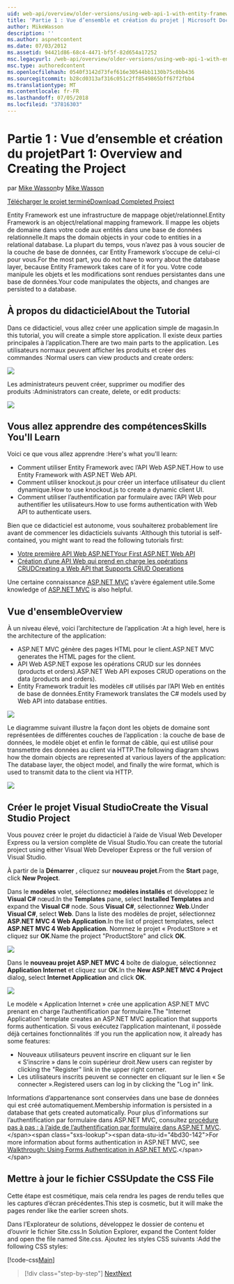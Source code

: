 ```yaml
---
uid: web-api/overview/older-versions/using-web-api-1-with-entity-framework-5/using-web-api-with-entity-framework-part-1
title: 'Partie 1 : Vue d’ensemble et création du projet | Microsoft Docs'
author: MikeWasson
description: ''
ms.author: aspnetcontent
ms.date: 07/03/2012
ms.assetid: 94421d86-68c4-4471-bf5f-82d654a17252
msc.legacyurl: /web-api/overview/older-versions/using-web-api-1-with-entity-framework-5/using-web-api-with-entity-framework-part-1
msc.type: authoredcontent
ms.openlocfilehash: 0540f3142d73fef616e30544bb1130b75c0bb436
ms.sourcegitcommit: b28cd0313af316c051c2ff8549865bff67f2fbb4
ms.translationtype: MT
ms.contentlocale: fr-FR
ms.lasthandoff: 07/05/2018
ms.locfileid: "37816303"
---
```

<a name="part-1-overview-and-creating-the-project"></a><span data-ttu-id="4bd30-102">Partie 1 : Vue d’ensemble et création du projet</span><span class="sxs-lookup"><span data-stu-id="4bd30-102">Part 1: Overview and Creating the Project</span></span>
====================
<span data-ttu-id="4bd30-103">par [Mike Wasson](https://github.com/MikeWasson)</span><span class="sxs-lookup"><span data-stu-id="4bd30-103">by [Mike Wasson](https://github.com/MikeWasson)</span></span>

[<span data-ttu-id="4bd30-104">Télécharger le projet terminé</span><span class="sxs-lookup"><span data-stu-id="4bd30-104">Download Completed Project</span></span>](http://code.msdn.microsoft.com/ASP-NET-Web-API-with-afa30545)

<span data-ttu-id="4bd30-105">Entity Framework est une infrastructure de mappage objet/relationnel.</span><span class="sxs-lookup"><span data-stu-id="4bd30-105">Entity Framework is an object/relational mapping framework.</span></span> <span data-ttu-id="4bd30-106">Il mappe les objets de domaine dans votre code aux entités dans une base de données relationnelle.</span><span class="sxs-lookup"><span data-stu-id="4bd30-106">It maps the domain objects in your code to entities in a relational database.</span></span> <span data-ttu-id="4bd30-107">La plupart du temps, vous n’avez pas à vous soucier de la couche de base de données, car Entity Framework s’occupe de celui-ci pour vous.</span><span class="sxs-lookup"><span data-stu-id="4bd30-107">For the most part, you do not have to worry about the database layer, because Entity Framework takes care of it for you.</span></span> <span data-ttu-id="4bd30-108">Votre code manipule les objets et les modifications sont rendues persistantes dans une base de données.</span><span class="sxs-lookup"><span data-stu-id="4bd30-108">Your code manipulates the objects, and changes are persisted to a database.</span></span>

## <a name="about-the-tutorial"></a><span data-ttu-id="4bd30-109">À propos du didacticiel</span><span class="sxs-lookup"><span data-stu-id="4bd30-109">About the Tutorial</span></span>

<span data-ttu-id="4bd30-110">Dans ce didacticiel, vous allez créer une application simple de magasin.</span><span class="sxs-lookup"><span data-stu-id="4bd30-110">In this tutorial, you will create a simple store application.</span></span> <span data-ttu-id="4bd30-111">Il existe deux parties principales à l’application.</span><span class="sxs-lookup"><span data-stu-id="4bd30-111">There are two main parts to the application.</span></span> <span data-ttu-id="4bd30-112">Les utilisateurs normaux peuvent afficher les produits et créer des commandes :</span><span class="sxs-lookup"><span data-stu-id="4bd30-112">Normal users can view products and create orders:</span></span>

![](using-web-api-with-entity-framework-part-1/_static/image1.png)

<span data-ttu-id="4bd30-113">Les administrateurs peuvent créer, supprimer ou modifier des produits :</span><span class="sxs-lookup"><span data-stu-id="4bd30-113">Administrators can create, delete, or edit products:</span></span>

![](using-web-api-with-entity-framework-part-1/_static/image2.png)

## <a name="skills-youll-learn"></a><span data-ttu-id="4bd30-114">Vous allez apprendre des compétences</span><span class="sxs-lookup"><span data-stu-id="4bd30-114">Skills You'll Learn</span></span>

<span data-ttu-id="4bd30-115">Voici ce que vous allez apprendre :</span><span class="sxs-lookup"><span data-stu-id="4bd30-115">Here's what you'll learn:</span></span>

- <span data-ttu-id="4bd30-116">Comment utiliser Entity Framework avec l’API Web ASP.NET.</span><span class="sxs-lookup"><span data-stu-id="4bd30-116">How to use Entity Framework with ASP.NET Web API.</span></span>
- <span data-ttu-id="4bd30-117">Comment utiliser knockout.js pour créer un interface utilisateur du client dynamique.</span><span class="sxs-lookup"><span data-stu-id="4bd30-117">How to use knockout.js to create a dynamic client UI.</span></span>
- <span data-ttu-id="4bd30-118">Comment utiliser l’authentification par formulaire avec l’API Web pour authentifier les utilisateurs.</span><span class="sxs-lookup"><span data-stu-id="4bd30-118">How to use forms authentication with Web API to authenticate users.</span></span>

<span data-ttu-id="4bd30-119">Bien que ce didacticiel est autonome, vous souhaiterez probablement lire avant de commencer les didacticiels suivants :</span><span class="sxs-lookup"><span data-stu-id="4bd30-119">Although this tutorial is self-contained, you might want to read the following tutorials first:</span></span>

- [<span data-ttu-id="4bd30-120">Votre première API Web ASP.NET</span><span class="sxs-lookup"><span data-stu-id="4bd30-120">Your First ASP.NET Web API</span></span>](../../getting-started-with-aspnet-web-api/tutorial-your-first-web-api.md)
- [<span data-ttu-id="4bd30-121">Création d’une API Web qui prend en charge les opérations CRUD</span><span class="sxs-lookup"><span data-stu-id="4bd30-121">Creating a Web API that Supports CRUD Operations</span></span>](../creating-a-web-api-that-supports-crud-operations.md)

<span data-ttu-id="4bd30-122">Une certaine connaissance [ASP.NET MVC](../../../../mvc/index.md) s’avère également utile.</span><span class="sxs-lookup"><span data-stu-id="4bd30-122">Some knowledge of [ASP.NET MVC](../../../../mvc/index.md) is also helpful.</span></span>

## <a name="overview"></a><span data-ttu-id="4bd30-123">Vue d'ensemble</span><span class="sxs-lookup"><span data-stu-id="4bd30-123">Overview</span></span>

<span data-ttu-id="4bd30-124">À un niveau élevé, voici l’architecture de l’application :</span><span class="sxs-lookup"><span data-stu-id="4bd30-124">At a high level, here is the architecture of the application:</span></span>

- <span data-ttu-id="4bd30-125">ASP.NET MVC génère des pages HTML pour le client.</span><span class="sxs-lookup"><span data-stu-id="4bd30-125">ASP.NET MVC generates the HTML pages for the client.</span></span>
- <span data-ttu-id="4bd30-126">API Web ASP.NET expose les opérations CRUD sur les données (products et orders).</span><span class="sxs-lookup"><span data-stu-id="4bd30-126">ASP.NET Web API exposes CRUD operations on the data (products and orders).</span></span>
- <span data-ttu-id="4bd30-127">Entity Framework traduit les modèles c# utilisés par l’API Web en entités de base de données.</span><span class="sxs-lookup"><span data-stu-id="4bd30-127">Entity Framework translates the C# models used by Web API into database entities.</span></span>

![](using-web-api-with-entity-framework-part-1/_static/image3.png)

<span data-ttu-id="4bd30-128">Le diagramme suivant illustre la façon dont les objets de domaine sont représentées de différentes couches de l’application : la couche de base de données, le modèle objet et enfin le format de câble, qui est utilisé pour transmettre des données au client via HTTP.</span><span class="sxs-lookup"><span data-stu-id="4bd30-128">The following diagram shows how the domain objects are represented at various layers of the application: The database layer, the object model, and finally the wire format, which is used to transmit data to the client via HTTP.</span></span>

![](using-web-api-with-entity-framework-part-1/_static/image4.png)

## <a name="create-the-visual-studio-project"></a><span data-ttu-id="4bd30-129">Créer le projet Visual Studio</span><span class="sxs-lookup"><span data-stu-id="4bd30-129">Create the Visual Studio Project</span></span>

<span data-ttu-id="4bd30-130">Vous pouvez créer le projet du didacticiel à l’aide de Visual Web Developer Express ou la version complète de Visual Studio.</span><span class="sxs-lookup"><span data-stu-id="4bd30-130">You can create the tutorial project using either Visual Web Developer Express or the full version of Visual Studio.</span></span>

<span data-ttu-id="4bd30-131">À partir de la **Démarrer** , cliquez sur **nouveau projet**.</span><span class="sxs-lookup"><span data-stu-id="4bd30-131">From the **Start** page, click **New Project**.</span></span>

<span data-ttu-id="4bd30-132">Dans le **modèles** volet, sélectionnez **modèles installés** et développez le **Visual C#** nœud.</span><span class="sxs-lookup"><span data-stu-id="4bd30-132">In the **Templates** pane, select **Installed Templates** and expand the **Visual C#** node.</span></span> <span data-ttu-id="4bd30-133">Sous **Visual C#**, sélectionnez **Web**.</span><span class="sxs-lookup"><span data-stu-id="4bd30-133">Under **Visual C#**, select **Web**.</span></span> <span data-ttu-id="4bd30-134">Dans la liste des modèles de projet, sélectionnez **ASP.NET MVC 4 Web Application**.</span><span class="sxs-lookup"><span data-stu-id="4bd30-134">In the list of project templates, select **ASP.NET MVC 4 Web Application**.</span></span> <span data-ttu-id="4bd30-135">Nommez le projet « ProductStore » et cliquez sur **OK**.</span><span class="sxs-lookup"><span data-stu-id="4bd30-135">Name the project "ProductStore" and click **OK**.</span></span>

![](using-web-api-with-entity-framework-part-1/_static/image5.png)

<span data-ttu-id="4bd30-136">Dans le **nouveau projet ASP.NET MVC 4** boîte de dialogue, sélectionnez **Application Internet** et cliquez sur **OK**.</span><span class="sxs-lookup"><span data-stu-id="4bd30-136">In the **New ASP.NET MVC 4 Project** dialog, select **Internet Application** and click **OK**.</span></span>

![](using-web-api-with-entity-framework-part-1/_static/image6.png)

<span data-ttu-id="4bd30-137">Le modèle « Application Internet » crée une application ASP.NET MVC prenant en charge l’authentification par formulaire.</span><span class="sxs-lookup"><span data-stu-id="4bd30-137">The "Internet Application" template creates an ASP.NET MVC application that supports forms authentication.</span></span> <span data-ttu-id="4bd30-138">Si vous exécutez l’application maintenant, il possède déjà certaines fonctionnalités :</span><span class="sxs-lookup"><span data-stu-id="4bd30-138">If you run the application now, it already has some features:</span></span>

- <span data-ttu-id="4bd30-139">Nouveaux utilisateurs peuvent inscrire en cliquant sur le lien « S’inscrire » dans le coin supérieur droit.</span><span class="sxs-lookup"><span data-stu-id="4bd30-139">New users can register by clicking the "Register" link in the upper right corner.</span></span>
- <span data-ttu-id="4bd30-140">Les utilisateurs inscrits peuvent se connecter en cliquant sur le lien « Se connecter ».</span><span class="sxs-lookup"><span data-stu-id="4bd30-140">Registered users can log in by clicking the "Log in" link.</span></span>

<span data-ttu-id="4bd30-141">Informations d’appartenance sont conservées dans une base de données qui est créé automatiquement.</span><span class="sxs-lookup"><span data-stu-id="4bd30-141">Membership information is persisted in a database that gets created automatically.</span></span> <span data-ttu-id="4bd30-142">Pour plus d’informations sur l’authentification par formulaire dans ASP.NET MVC, consultez [procédure pas à pas : à l’aide de l’authentification par formulaire dans ASP.NET MVC](https://msdn.microsoft.com/library/ff398049(VS.98).aspx).</span><span class="sxs-lookup"><span data-stu-id="4bd30-142">For more information about forms authentication in ASP.NET MVC, see [Walkthrough: Using Forms Authentication in ASP.NET MVC](https://msdn.microsoft.com/library/ff398049(VS.98).aspx).</span></span>

## <a name="update-the-css-file"></a><span data-ttu-id="4bd30-143">Mettre à jour le fichier CSS</span><span class="sxs-lookup"><span data-stu-id="4bd30-143">Update the CSS File</span></span>

<span data-ttu-id="4bd30-144">Cette étape est cosmétique, mais cela rendra les pages de rendu telles que les captures d’écran précédentes.</span><span class="sxs-lookup"><span data-stu-id="4bd30-144">This step is cosmetic, but it will make the pages render like the earlier screen shots.</span></span>

<span data-ttu-id="4bd30-145">Dans l’Explorateur de solutions, développez le dossier de contenu et d’ouvrir le fichier Site.css.</span><span class="sxs-lookup"><span data-stu-id="4bd30-145">In Solution Explorer, expand the Content folder and open the file named Site.css.</span></span> <span data-ttu-id="4bd30-146">Ajoutez les styles CSS suivants :</span><span class="sxs-lookup"><span data-stu-id="4bd30-146">Add the following CSS styles:</span></span>

[!code-css[Main](using-web-api-with-entity-framework-part-1/samples/sample1.css)]

> [!div class="step-by-step"]
> [<span data-ttu-id="4bd30-147">Next</span><span class="sxs-lookup"><span data-stu-id="4bd30-147">Next</span></span>](using-web-api-with-entity-framework-part-2.md)
